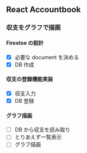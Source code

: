 ## React Accountbook

### 収支をグラフで描画

#### Firestoe の設計

- [x] 必要な document を決める
- [x] DB 作成

#### 収支の登録機能実装

- [x] 収支入力
- [x] DB 登録

#### グラフ描画

- [ ] DB から収支を読み取り
- [ ] とりあえず一覧表示
- [ ] グラフ描画
